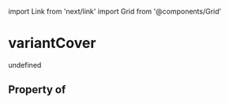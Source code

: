 import Link from 'next/link'
import Grid from '@components/Grid'

# variantCover

undefined

## Property of



